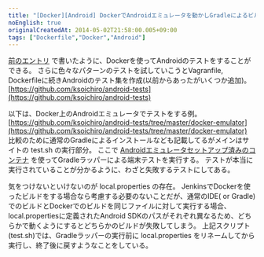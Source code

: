 ```yaml
---
title: "[Docker][Android] DockerでAndroidエミュレータを動かしGradleによるビルド＆テストを実行"
noEnglish: true
originalCreatedAt: 2014-05-02T21:58:00.005+09:00
tags: ["Dockerfile","Docker","Android"]
---
```

[前のエントリ](/ja/post/2014/05/docker-dockerfile/) で書いたように、Dockerを使ってAndroidのテストをすることができる。
さらに色々なパターンのテストを試していこうとVagranfile, Dockerfileに続きAndroidのテスト集を作成(以前からあったがいくつか追加)。
[https://github.com/ksoichiro/android-tests](https://github.com/ksoichiro/android-tests)
<!--more-->
以下は、Docker上のAndroidエミュレータでテストをする例。
[https://github.com/ksoichiro/android-tests/tree/master/docker-emulator](https://github.com/ksoichiro/android-tests/tree/master/docker-emulator)
比較のために通常のGradleによるインストールなども記載してるがメインはサイトの test.sh の実行部分。
ここで [Androidエミュレータセットアップ済みのコンテナ](https://index.docker.io/u/ksoichiro/android-emulator/) を使ってGradleラッパーによる端末テストを実行する。
テストが本当に実行されていることが分かるように、わざと失敗するテストにしてある。

気をつけないといけないのが local.properties の存在。
JenkinsでDockerを使ったビルドをする場合なら考慮する必要のないことだが、通常のIDE( or Gradle)でのビルドとDockerでのビルドを同じファイルに対して実行する場合、local.propertiesに定義されたAndroid SDKのパスがそれぞれ異なるため、どちらかで動くようにするとどちらかのビルドが失敗してしまう。
上記スクリプト(test.sh)では、Gradleラッパーの実行前に local.properties をリネームしてから実行し、終了後に戻すようなことをしている。
